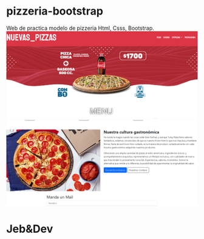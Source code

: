 # pizzeria-bootstrap
Web  de practica modelo de pizzeria Html, Csss, Bootstrap.
![](image/pizzeria.PNG)
![](image/pizzeria2.PNG)

<h1>Jeb&Dev</h1>

